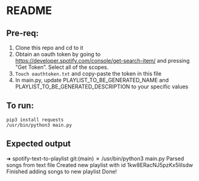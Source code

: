 # README

## Pre-req:
1. Clone this repo and cd to it
2. Obtain an oauth token by going to https://developer.spotify.com/console/get-search-item/ and pressing "Get Token”. Select all of the scopes.
3. `Touch oauthtoken.txt` and copy-paste the token in this file
4. In main.py, update PLAYLIST_TO_BE_GENERATED_NAME and PLAYLIST_TO_BE_GENERATED_DESCRIPTION to your specific values


## To run:
```
pip3 install requests
/usr/bin/python3 main.py
```

## Expected output
➜  spotify-text-to-playlist git:(main) ✗ /usr/bin/python3 main.py
Parsed songs from text file
Created new playlist with id 1kw8ERacNJ5pzKx5liIsdw
Finished adding songs to new playlist
Done!
